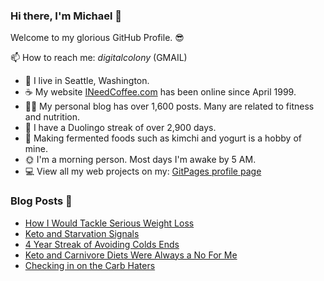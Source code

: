 ### Hi there, I'm Michael 👋

Welcome to my glorious GitHub Profile. 😎

📫 How to reach me: _digitalcolony_ (GMAIL)

- 🌳 I live in Seattle, Washington.
- ☕ My website [INeedCoffee.com](https://ineedcoffee.com) has been online since April 1999.
- 💪🏼 My personal blog has over 1,600 posts. Many are related to fitness and nutrition.
- 🍎 I have a Duolingo streak of over 2,900 days.
- 🥕 Making fermented foods such as kimchi and yogurt is a hobby of mine.
- 🌞 I'm a morning person. Most days I'm awake by 5 AM.
- 💻 View all my web projects on my: [GitPages profile page](https://digitalcolony.github.io/)

### Blog Posts 📝

<!-- BLOG-POST-LIST:START -->
- [How I Would Tackle Serious Weight Loss](https://criticalmas.org/2023/12/how-i-would-tackle-serious-weight-loss/)
- [Keto and Starvation Signals](https://criticalmas.org/2023/12/keto-and-starvation-signals/)
- [4 Year Streak of Avoiding Colds Ends](https://criticalmas.org/2023/11/4-year-streak-of-avoiding-colds-ends/)
- [Keto and Carnivore Diets Were Always a No For Me](https://criticalmas.org/2023/11/keto-and-carnivore-diets-were-always-a-no-for-me/)
- [Checking in on the Carb Haters](https://criticalmas.org/2023/10/checking-in-on-the-carb-haters/)
<!-- BLOG-POST-LIST:END -->
